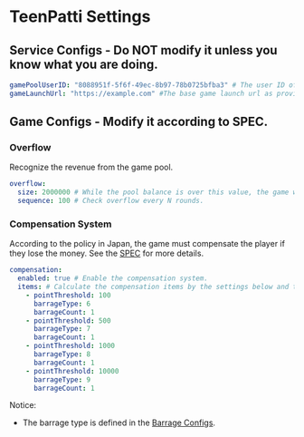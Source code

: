 # TeenPatti Settings

## Service Configs - Do NOT modify it unless you know what you are doing.
```yaml
gamePoolUserID: "8088951f-5f6f-49ec-8b97-78b0725bfba3" # The user ID of the game pool user.
gameLaunchUrl: "https://example.com" #The base game launch url as provided by game provider.
```

## Game Configs - Modify it according to SPEC.
### Overflow
Recognize the revenue from the game pool.
```yaml
overflow:
  size: 2000000 # While the pool balance is over this value, the game will be overflowed - transfer difference from pool to the revenue.
  sequence: 100 # Check overflow every N rounds.
```

### Compensation System
According to the policy in Japan, the game must compensate the player if they lose the money.
See the [SPEC](https://www.figma.com/file/04IdeQqQnuMMraHIV1VhjL/%5BStory-Map%5D-Fruit-Farm?node-id=4443%3A4979) for more details.
```yaml
compensation:
  enabled: true # Enable the compensation system.
  items: # Calculate the compensation items by the settings below and the money player lose.
    - pointThreshold: 100
      barrageType: 6
      barrageCount: 1
    - pointThreshold: 500
      barrageType: 7
      barrageCount: 1
    - pointThreshold: 1000
      barrageType: 8
      barrageCount: 1
    - pointThreshold: 10000
      barrageType: 9
      barrageCount: 1
```
Notice:
- The barrage type is defined in the [Barrage Configs](../barrage/barrage.yaml).
